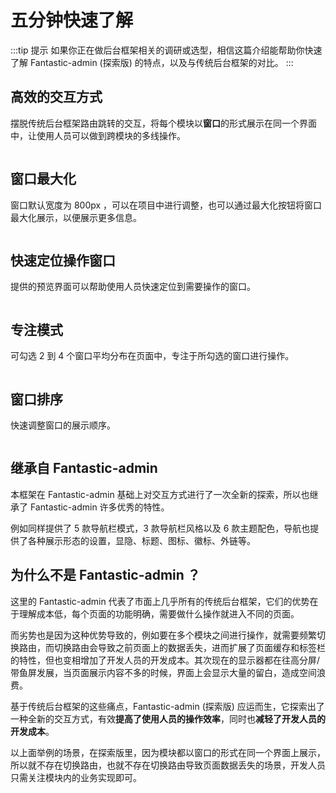 # 五分钟快速了解

:::tip 提示
如果你正在做后台框架相关的调研或选型，相信这篇介绍能帮助你快速了解 Fantastic-admin (探索版) 的特点，以及与传统后台框架的对比。
:::

## 高效的交互方式

摆脱传统后台框架路由跳转的交互，将每个模块以**窗口**的形式展示在同一个界面中，让使用人员可以做到跨模块的多线操作。

<p><img :src="$withBase('/intro-1.gif')" /></p>

## 窗口最大化

窗口默认宽度为 800px ，可以在项目中进行调整，也可以通过最大化按钮将窗口最大化展示，以便展示更多信息。

<p><img :src="$withBase('/intro-2.gif')" /></p>

## 快速定位操作窗口

提供的预览界面可以帮助使用人员快速定位到需要操作的窗口。

<p><img :src="$withBase('/intro-3.gif')" /></p>

## 专注模式

可勾选 2 到 4 个窗口平均分布在页面中，专注于所勾选的窗口进行操作。

<p><img :src="$withBase('/intro-4.gif')" /></p>

## 窗口排序

快速调整窗口的展示顺序。

<p><img :src="$withBase('/intro-5.gif')" /></p>

## 继承自 Fantastic-admin

本框架在 Fantastic-admin 基础上对交互方式进行了一次全新的探索，所以也继承了 Fantastic-admin 许多优秀的特性。

例如同样提供了 5 款导航栏模式，3 款导航栏风格以及 6 款主题配色，导航也提供了各种展示形态的设置，显隐、标题、图标、徽标、外链等。

## 为什么不是 Fantastic-admin ？

这里的 Fantastic-admin 代表了市面上几乎所有的传统后台框架，它们的优势在于理解成本低，每个页面的功能明确，需要做什么操作就进入不同的页面。

而劣势也是因为这种优势导致的，例如要在多个模块之间进行操作，就需要频繁切换路由，而切换路由会导致之前页面上的数据丢失，进而扩展了页面缓存和标签栏的特性，但也变相增加了开发人员的开发成本。其次现在的显示器都在往高分屏/带鱼屏发展，当页面展示内容不多的时候，界面上会显示大量的留白，造成空间浪费。

基于传统后台框架的这些痛点，Fantastic-admin (探索版) 应运而生，它探索出了一种全新的交互方式，有效**提高了使用人员的操作效率**，同时也**减轻了开发人员的开发成本**。

以上面举例的场景，在探索版里，因为模块都以窗口的形式在同一个界面上展示，所以就不存在切换路由，也就不存在切换路由导致页面数据丢失的场景，开发人员只需关注模块内的业务实现即可。